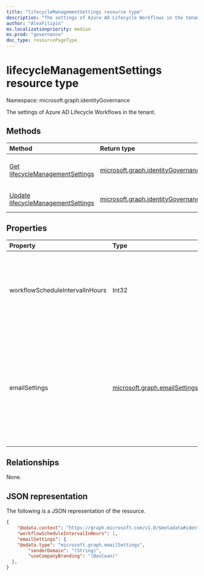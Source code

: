 ```yaml
---
title: "lifecycleManagementSettings resource type"
description: "The settings of Azure AD Lifecycle Workflows in the tenant."
author: "AlexFilipin"
ms.localizationpriority: medium
ms.prod: "governance"
doc_type: resourcePageType
---
```


# lifecycleManagementSettings resource type

Namespace: microsoft.graph.identityGovernance

The settings of Azure AD Lifecycle Workflows in the tenant.

## Methods

|Method|Return type|Description|
|:---|:---|:---|
|[Get lifecycleManagementSettings](../api/identitygovernance-lifecyclemanagementsettings-get.md)|[microsoft.graph.identityGovernance.lifecycleManagementSettings](../resources/identitygovernance-lifecyclemanagementsettings.md)|Read the properties and relationships of a [lifecycleManagementSettings](../resources/identitygovernance-lifecyclemanagementsettings.md) object.|
|[Update lifecycleManagementSettings](../api/identitygovernance-lifecyclemanagementsettings-update.md)|[microsoft.graph.identityGovernance.lifecycleManagementSettings](../resources/identitygovernance-lifecyclemanagementsettings.md)|Update the properties of a [lifecycleManagementSettings](../resources/identitygovernance-lifecyclemanagementsettings.md) object.|

## Properties

|Property|Type|Description|
|:---|:---|:---|
|workflowScheduleIntervalInHours|Int32|The interval in hours at which all [workflows](../resources/identitygovernance-workflow.md) running in the tenant should be scheduled for execution. This interval has a minimum value of 1 and a maximum value of 24. The default value is 3 hours. |
|emailSettings|[microsoft.graph.emailSettings](../resources/emailsettings.md)|Defines the settings for emails sent out from email-specific [tasks](../resources/identitygovernance-task.md) within workflows. Accepts 2 parameters<br><br>senderDomain- Defines the domain of who is sending the email. <br>useCompanyBranding- A boolean value that defines if company branding is to be used with the email.|

## Relationships

None.

## JSON representation

The following is a JSON representation of the resource.
<!-- {
  "blockType": "resource",
  "keyProperty": "id",
  "@odata.type": "microsoft.graph.identityGovernance.lifecycleManagementSettings",
  "baseType": "microsoft.graph.entity",
  "openType": false
}
-->
``` json
{
    "@odata.context": "https://graph.microsoft.com/v1.0/$metadata#identityGovernance/lifecycleWorkflows/settings/$entity",
    "workflowScheduleIntervalInHours": 1,
    "emailSettings": {
    "@odata.type": "microsoft.graph.emailSettings",
        "senderDomain": "(String)",
        "useCompanyBranding": "(Boolean)"
  },
}
```
